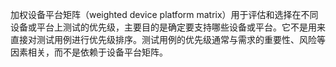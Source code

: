 加权设备平台矩阵（weighted device platform matrix）用于评估和选择在不同设备或平台上测试的优先级，主要目的是确定要支持哪些设备或平台。它不是用来直接对测试用例进行优先级排序。测试用例的优先级通常与需求的重要性、风险等因素相关，而不是依赖于设备平台矩阵。